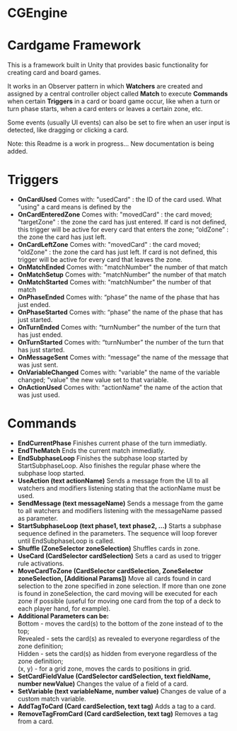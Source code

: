 # CGEngine
# Cardgame Framework

This is a framework built in Unity that provides basic functionality for creating card and board games.

It works in an Observer pattern in which <b>Watchers</b> are created and assigned by a central controller object called <b>Match</b> to execute <b>Commands</b> when certain <b>Triggers</b> in a card or board game occur, like when a turn or turn phase starts, when a card enters or leaves a certain zone, etc. 

Some events (usually UI events) can also be set to fire when an user input is detected, like dragging or clicking a card.

Note: this Readme is a work in progress... New documentation is being added.

# Triggers

* <b>OnCardUsed</b> Comes with: "usedCard" : the ID of the card used. What "using" a card means is defined by the 
* <b>OnCardEnteredZone</b> Comes with: "movedCard" : the card moved; "targetZone" : the zone the card has just entered. If card is not defined, this trigger will be active for every card that enters the zone; “oldZone” : the zone the card has just left.
* <b>OnCardLeftZone</b> Comes with: "movedCard" : the card moved; "oldZone" : the zone the card has just left. If card is not defined, this trigger will be active for every card that leaves the zone.
* <b>OnMatchEnded</b> Comes with: "matchNumber" the number of that match
* <b>OnMatchSetup</b> Comes with: "matchNumber" the number of that match
* <b>OnMatchStarted</b> Comes with: "matchNumber" the number of that match
* <b>OnPhaseEnded</b> Comes with: “phase” the name of the phase that has just ended.
* <b>OnPhaseStarted</b> Comes with: “phase” the name of the phase that has just started.
* <b>OnTurnEnded</b> Comes with: “turnNumber” the number of the turn that has just ended.
* <b>OnTurnStarted</b> Comes with: “turnNumber” the number of the turn that has just started.
* <b>OnMessageSent</b> Comes with: “message” the name of the message that was just sent.
* <b>OnVariableChanged</b> Comes with: "variable" the name of the variable changed; "value" the new value set to that variable.
* <b>OnActionUsed</b> Comes with: “actionName” the name of the action that was just used.

# Commands

* <b>EndCurrentPhase</b> Finishes current phase of the turn immediatly.
* <b>EndTheMatch</b> Ends the current match immediatly.
* <b>EndSubphaseLoop</b> Finishes the subphase loop started by StartSubphaseLoop. Also finishes the regular phase where the subphase loop started.
* <b>UseAction (text actionName)</b> Sends a message from the UI to all watchers and modifiers listening stating that the actionName must be used.
* <b>SendMessage (text messageName)</b> Sends a message from the game to all watchers and modifiers listening with the messageName passed as parameter.
* <b>StartSubphaseLoop (text phase1, text phase2, …)</b> Starts a subphase sequence defined in the parameters. The sequence will loop forever until EndSubphaseLoop is called.
* <b>Shuffle (ZoneSelector zoneSelection)</b> Shuffles cards in zone.
* <b>UseCard (CardSelector cardSelection)</b> Sets a card as used to trigger rule activations.
* <b>MoveCardToZone (CardSelector cardSelection, ZoneSelector zoneSelection, [Additional Params])</b> Move all cards found in card selection to the zone specified in zone selection. If more than one zone is found in zoneSelection, the card moving will be executed for each zone if possible (useful for moving one card from the top of a deck to each player hand, for example).
* <b>Additional Parameters can be:</b><br>
    Bottom - moves the card(s) to the bottom of the zone instead of to the top;<br>
    Revealed - sets the card(s) as revealed to everyone regardless of the zone definition;<br>
    Hidden - sets the card(s) as hidden from everyone regardless of the zone definition;<br>
    (x, y) - for a grid zone, moves the cards to positions in grid.<br>
* <b>SetCardFieldValue (CardSelector cardSelection, text fieldName, number newValue)</b>	Changes the value of a field of a card.
* <b>SetVariable (text variableName, number value)</b>	Changes de value of a custom match variable.
* <b>AddTagToCard (Card cardSelection, text tag)</b> Adds a tag to a card.
* <b>RemoveTagFromCard (Card cardSelection, text tag)</b> Removes a tag from a card.
